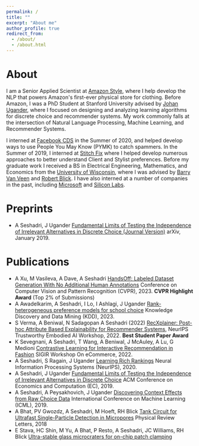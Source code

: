 ```yaml
---
permalink: /
title: ""
excerpt: "About me"
author_profile: true
redirect_from: 
  - /about/
  - /about.html
---
```


About
======
I am a Senior Applied Scientist at [Amazon Style](https://www.amazon.com/b?ie=UTF8&node=23676409011), where I help develop the NLP that powers Amazon's first-ever physical store for clothing. Before Amazon, I was a PhD Student at Stanford University advised by [Johan Ugander](http://stanford.edu/~jugander/), where I focused on designing and analyzing learning algorithms for discrete choice and recommender systems. My work commonly falls at the intersection of Natural Language Processing, Machine Learning, and Recommender Systems.

I interned at [Facebook CDS](https://research.fb.com/teams/core-data-science/) in the Summer of 2020, and helped develop ways to use People You May Know (PYMK) to catch spammers. In the Summer of 2019, I interned at [Stitch Fix](https://algorithms-tour.stitchfix.com/) where I helped develop numerous approaches to better understand Client and Stylist preferences. Before my graduate work I received a BS in Electrical Engineering, Mathematics, and Economics from the [University of Wisconsin](https://www.wisc.edu/), where I was advised by [Barry Van Veen](https://directory.engr.wisc.edu/ece/Faculty/Vanveen_Barry/) and [Robert Blick](https://directory.engr.wisc.edu/mse/Faculty/Blick_Robert/). I have also interned at a number of companies in the past, including [Microsoft](https://azure.microsoft.com/en-us/services/media-services/) and [Silicon Labs](https://www.silabs.com/).

Preprints
======
- A Seshadri, J Ugander
[Fundamental Limits of Testing the Independence of Irrelevant Alternatives in Discrete Choice (Journal Version)](https://arxiv.org/abs/2001.07042)
arXiv, January 2019. 

Publications
======
- A Xu, M Vasileva, A Dave, A Seshadri
[HandsOff: Labeled Dataset Generation With No Additional Human Annotations](https://arxiv.org/abs/2212.12645) Conference on Computer Vision and Pattern Recognition (CVPR), 2023. **CVPR Highlight Award** (Top 2% of Submissions)
- A Awadelkarim, A Seshadri, I Lo, I Ashlagi, J Ugander
[Rank-heterogeneous preference models for school choice](link-tba) Knowledge Discovery and Data Mining (KDD), 2023. 
-	S Verma, A Beniwal, N Sadagopan A Seshadri (2022) [RecXplainer: Post-hoc Attribute Based Explainability for Recommender Systems](https://arxiv.org/abs/2211.14935), NeurIPS Trustworthy Embodied AI Workshop, 2022. **Best Student Paper Award**
- K Sevegnani, A Seshadri, T Wang, A Beniwal, J McAuley, A Lu, G Medioni
[Contrastive Learning for Interactive Recommendation in Fashion](https://arxiv.org/abs/2207.12033) SIGIR Workshop On eCommerce, 2022.
- A Seshadri, S Ragain, J Ugander
[Learning Rich Rankings](https://arjunsesh.github.io/files/lrr_neurips.pdf)
Neural Information Processing Systems (NeurIPS), 2020.
- A Seshadri, J Ugander
[Fundamental Limits of Testing the Independence of Irrelevant Alternatives in Discrete Choice](https://dl.acm.org/doi/10.1145/3328526.3329656)
ACM Conference on Economics and Computation (EC), 2019.
- A Seshadri, A Peysakhovich, J Ugander
[Discovering Context Effects from Raw Choice Data](https://arxiv.org/abs/1902.03266)
International Conference on Machine Learning (ICML), 2019.
- A Bhat, PV Gwozdz, A Seshadri, M Hoeft, RH Blick
[Tank Circuit for Ultrafast Single-Particle Detection in Micropores](https://journals.aps.org/prl/abstract/10.1103/PhysRevLett.121.078102)
Physical Review Letters, 2018
- E Stava, HC Shin, M Yu, A Bhat, P Resto, A Seshadri, JC Williams, RH Blick
[Ultra-stable glass microcraters for on-chip patch clamping](https://pubs.rsc.org/en/content/articlelanding/2014/ra/c4ra04978k/unauth#!divAbstract)
